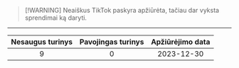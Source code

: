 
> [!WARNING] Neaiškus
> TikTok paskyra apžiūrėta, tačiau dar vyksta sprendimai ką daryti.

---

| Nesaugus turinys | Pavojingas turinys | Apžiūrėjimo data |
| :--: | :--: | :--: |
| 9 | 0 | 2023-12-30 |
